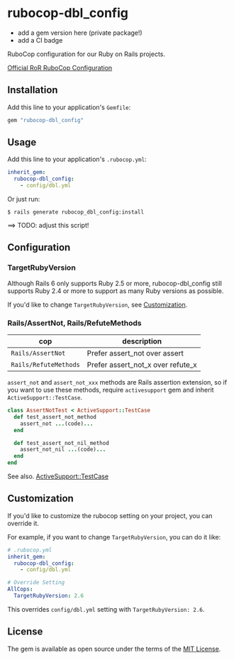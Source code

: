 # rubocop-dbl_config
* add a gem version here (private package!)
* add a CI badge


RuboCop configuration for our Ruby on Rails projects.

[Official RoR RuboCop Configuration](https://github.com/rails/rails/blob/master/.rubocop.yml)

## Installation

Add this line to your application's `Gemfile`:

```ruby
gem "rubocop-dbl_config"
```

## Usage

Add this line to your application's `.rubocop.yml`:

```yml
inherit_gem:
  rubocop-dbl_config:
    - config/dbl.yml
```

Or just run:

```console
$ rails generate rubocop_dbl_config:install
```
==> TODO: adjust this script!

## Configuration

### TargetRubyVersion

Although Rails 6 only supports Ruby 2.5 or more, rubocop-dbl_config still supports Ruby 2.4 or more to support as many Ruby versions as possible.

If you'd like to change `TargetRubyVersion`, see [Customization](#customization).

### Rails/AssertNot, Rails/RefuteMethods

| cop | description |
| --- | --- |
| `Rails/AssertNot`     | Prefer assert_not over assert |
| `Rails/RefuteMethods` | Prefer assert_not_x over refute_x |

`assert_not` and `assert_not_xxx` methods are Rails assertion extension, so if you want to use these methods, require `activesupport` gem and inherit `ActiveSupport::TestCase`.

```rb
class AssertNotTest < ActiveSupport::TestCase
  def test_assert_not_method
    assert_not ...(code)...
  end

  def test_assert_not_nil_method
    assert_not_nil ...(code)...
  end
end
```

See also. [ActiveSupport::TestCase](https://api.rubyonrails.org/classes/ActiveSupport/TestCase.html)

## Customization

If you'd like to customize the rubocop setting on your project, you can override it.

For example, if you want to change `TargetRubyVersion`, you can do it like:

```yml
# .rubocop.yml
inherit_gem:
  rubocop-dbl_config:
    - config/dbl.yml

# Override Setting
AllCops:
  TargetRubyVersion: 2.6
```

This overrides `config/dbl.yml` setting with `TargetRubyVersion: 2.6`.

## License

The gem is available as open source under the terms of the [MIT License](http://opensource.org/licenses/MIT).
